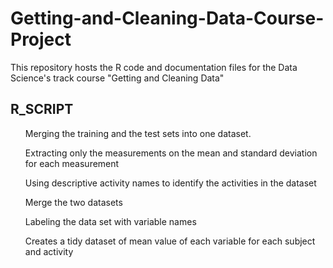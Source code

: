 # Getting-and-Cleaning-Data-Course-Project

This repository hosts the R code and documentation files for the Data Science's track course "Getting and Cleaning Data"

<h2> R_SCRIPT </H2>

<ul>Merging the training and the test sets into one dataset.</ul>
<ul>Extracting only the measurements on the mean and standard deviation for each measurement</ul>
<ul>Using descriptive activity names to identify the activities in the dataset</ul>
<ul>Merge the two datasets</ul>
<ul>Labeling the data set with variable names</ul>
<ul>Creates a tidy dataset of mean value of each variable for each subject and activity</ul>
